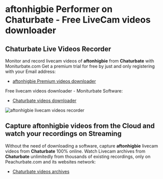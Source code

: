 # aftonhigbie Performer on Chaturbate - Free LiveCam videos downloader

## Chaturbate Live Videos Recorder

Monitor and record livecam videos of **aftonhigbie** from **Chaturbate** with Moniturbate.com
Get a premium trial for free by just and only registering with your Email address:
* [aftonhigbie Premium videos downloader](https://moniturbate.com/request-demo-licence-key.html)

Free livecam videos downloader - Moniturbate Software:
* [Chaturbate videos downloader](https://moniturbate.com/moniturbate-download-software.html)

![aftonhigbie livecam videos recorder](https://peachurnet.com/templates/moniturbate-software.png)


## Capture aftonhigbie videos from the Cloud and watch your recordings on Streaming

Without the need of downloading a software, capture **aftonhigbie** livecam videos from **Chaturbate** 100% online.
Watch Livecam archives from **Chaturbate** unlimitedly from thousands of existing recordings, only on Peachurbate.com and its websites network:
* [Chaturbate videos archives](https://peachurnet.com/)